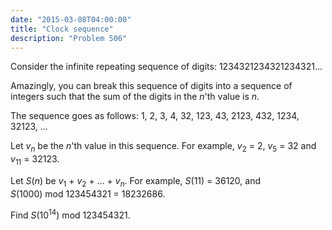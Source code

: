```yaml
---
date: "2015-03-08T04:00:00"
title: "Clock sequence"
description: "Problem 506"
---
```


<p>Consider the infinite repeating sequence of digits:
1234321234321234321...</p>
<p>Amazingly, you can break this sequence of digits into a sequence of integers such that the sum of the digits in the <var>n</var>'th value is <var>n</var>.</p>
<p>The sequence goes as follows:
1, 2, 3, 4, 32, 123, 43, 2123, 432, 1234, 32123, ...</p>
<p>Let <var>v<sub>n</sub></var> be the <var>n</var>'th value in this sequence. For example, <var>v</var><sub>2</sub> = 2, <var>v</var><sub>5</sub> = 32 and <var>v</var><sub>11</sub> = 32123.</p>
<p>Let <var>S</var>(<var>n</var>) be <var>v</var><sub>1</sub> + <var>v</var><sub>2</sub> + ... + <var>v<sub>n</sub></var>. For example, <var>S</var>(11) = 36120, and <var>S</var>(1000) mod 123454321 = 18232686.</p>
<p>Find <var>S</var>(10<sup>14</sup>) mod 123454321.</p>


